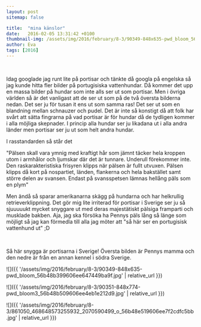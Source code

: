 ```yaml
---
layout: post
sitemap: false

title:  "mina känslor"
date:   2016-02-05 13:31:42 +0100
thumbnail-img: /assets/img/2016/february/8-3/90349-848x635-pwd_bloom_56b48b399606ee647449ba9f.jpg
author: Eva
tags: [2016]
---
```


 




Idag googlade jag runt lite på portisar och tänkte då googla på engelska så jag kunde hitta fler bilder på portugisiska vattenhundar. Då kommer det upp en massa bilder på hundar som inte alls ser ut som portisar. Men i övriga världen så är det vanligast att de ser ut som på de två översta bilderna nedan. Det ser ju för tusan it ens ut som samma ras! Det ser ut som en blandning mellan schnauzer och pudel. Det är inte så konstigt då att folk har svårt att sätta fingrarna på vad portisar är för hundar då de tydligen kommer i alla möjliga skepnader. I princip alla hundar ser ju likadana ut i alla andra länder men portisar ser ju ut som helt andra hundar. 

I rasstandarden så står det 

"Pälsen skall vara ymnig med kraftigt hår som jämnt täcker hela kroppen utom i armhålor och ljumskar där det är tunnare. Underull förekommer inte. Den raskarakteristiska frisyren klipps när pälsen är fullt utvuxen. Pälsen klipps då kort på nospartiet, länden, flankerna och hela bakstället samt större delen av svansen. Endast på svansspetsen lämnas hellång päls som en plym" 

Men ändå så sparar amerikanarna skägg på hundarna och har helkrullig retrieverklippning. Det gör mig lite irriterad för portisar i Sverige ser ju så sjuuuuukt mycket snyggare ut med deras majestätiskt pälsiga framparti och musklade bakben. Aja, jag ska försöka ha Pennys päls lång så länge som möjligt så jag kan förmedla till alla jag möter att "så här ser en portugisisk vattenhund ut" ;D
















 




Så här snygga är portisarna i Sverige! Översta bilden är Pennys mamma och den nedre är från en annan kennel i södra Sverige.

![]({{ '/assets/img/2016/february/8-3/90349-848x635-pwd_bloom_56b48b399606ee647449ba9f.jpg'  | relative_url }})

![]({{ '/assets/img/2016/february/8-3/90351-848x774-pwd_bloom3_56b48b509606ee4eb1e212d9.jpg'  | relative_url }})

![]({{ '/assets/img/2016/february/8-3/861050_468648573255932_2070590499_o_56b48e519606ee7f2cdfc5bb.jpg'  | relative_url }})

